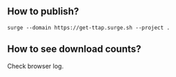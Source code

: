 ## How to publish?
```
surge --domain https://get-ttap.surge.sh --project .
```

## How to see download counts?

Check browser log.



